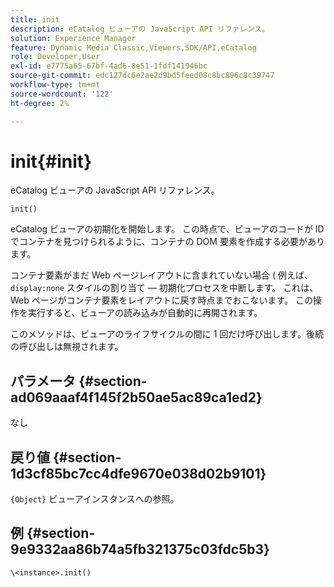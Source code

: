 ```yaml
---
title: init
description: eCatalog ビューアの JavaScript API リファレンス。
solution: Experience Manager
feature: Dynamic Media Classic,Viewers,SDK/API,eCatalog
role: Developer,User
exl-id: e7775a65-67bf-4ad6-8e51-1fdf141946bc
source-git-commit: edc127dc6e2ae2d9bd5feed08c8bc896c8c39747
workflow-type: tm+mt
source-wordcount: '122'
ht-degree: 2%

---
```


# init{#init}

eCatalog ビューアの JavaScript API リファレンス。

`init()`

eCatalog ビューアの初期化を開始します。 この時点で、ビューアのコードが ID でコンテナを見つけられるように、コンテナの DOM 要素を作成する必要があります。

コンテナ要素がまだ Web ページレイアウトに含まれていない場合 ( 例えば、 `display:none` スタイルの割り当て — 初期化プロセスを中断します。 これは、Web ページがコンテナ要素をレイアウトに戻す時点までおこないます。 この操作を実行すると、ビューアの読み込みが自動的に再開されます。

このメソッドは、ビューアのライフサイクルの間に 1 回だけ呼び出します。後続の呼び出しは無視されます。

## パラメータ {#section-ad069aaaf4f145f2b50ae5ac89ca1ed2}

なし

## 戻り値 {#section-1d3cf85bc7cc4dfe9670e038d02b9101}

`{Object}` ビューアインスタンスへの参照。

## 例 {#section-9e9332aa86b74a5fb321375c03fdc5b3}

```
\<instance>.init()
```
